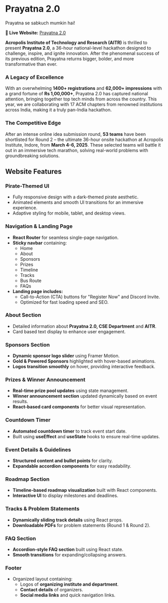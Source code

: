 # Prayatna 2.0
Prayatna se sabkuch mumkin hai! 

**🚀 Live Website:** [Prayatna 2.0](https://aitr.acm.org/prayatna2/)

**Acropolis Institute of Technology and Research (AITR)** is thrilled to present **Prayatna 2.0**, a 36-hour national-level hackathon designed to challenge, inspire, and ignite innovation. After the phenomenal success of its previous edition, Prayatna returns bigger, bolder, and more transformative than ever.

### A Legacy of Excellence
With an overwhelming **1400+ registrations** and **62,000+ impressions** with a grand fortune of **Rs 1,00,000+**, Prayatna 2.0 has captured national attention, bringing together top tech minds from across the country. This year, we are collaborating with 17 ACM chapters from renowned institutions across India, making it a truly pan-India hackathon.

### The Competitive Edge
After an intense online idea submission round, **53 teams** have been shortlisted for Round 2 – the ultimate 36-hour onsite hackathon at Acropolis Institute, Indore, from **March 4-6, 2025**. These selected teams will battle it out in an immersive tech marathon, solving real-world problems with groundbreaking solutions.

## Website Features

### Pirate-Themed UI
- Fully responsive design with a dark-themed pirate aesthetic.
- Animated elements and smooth UI transitions for an immersive experience.
- Adaptive styling for mobile, tablet, and desktop views.

### Navigation & Landing Page
- **React Router** for seamless single-page navigation.
- **Sticky navbar** containing:
  - Home
  - About
  - Sponsors
  - Prizes
  - Timeline
  - Tracks
  - Bus Route
  - FAQs
- **Landing page includes:**
  - Call-to-Action (CTA) buttons for "Register Now" and Discord Invite.
  - Optimized for fast loading speed and SEO.

### About Section
- Detailed information about **Prayatna 2.0, CSE Department** and **AITR**.
- Card based text display to enhance user engagement.

### Sponsors Section
- **Dynamic sponsor logo slider** using Framer Motion.
- **Gold & Powered Sponsors** highlighted with hover-based animations.
- **Logos transition smoothly** on hover, providing interactive feedback.

### Prizes & Winner Announcement
- **Real-time prize pool updates** using state management.
- **Winner announcement section** updated dynamically based on event results.
- **React-based card components** for better visual representation.

### Countdown Timer
- **Automated countdown timer** to track event start date.
- Built using **useEffect** and **useState** hooks to ensure real-time updates.

### Event Details & Guidelines
- **Structured content and bullet points** for clarity.
- **Expandable accordion components** for easy readability.

### Roadmap Section
- **Timeline-based roadmap visualization** built with React components.
- **Interactive UI** to display milestones and deadlines.

### Tracks & Problem Statements
- **Dynamically sliding track details** using React props.
- **Downloadable PDFs** for problem statements (Round 1 & Round 2).

### FAQ Section
- **Accordion-style FAQ section** built using React state.
- **Smooth transitions** for expanding/collapsing answers.

### Footer
- Organized layout containing:
  - Logos of **organizing institute and department**.
  - **Contact details** of organizers.
  - **Social media links** and quick navigation links.
